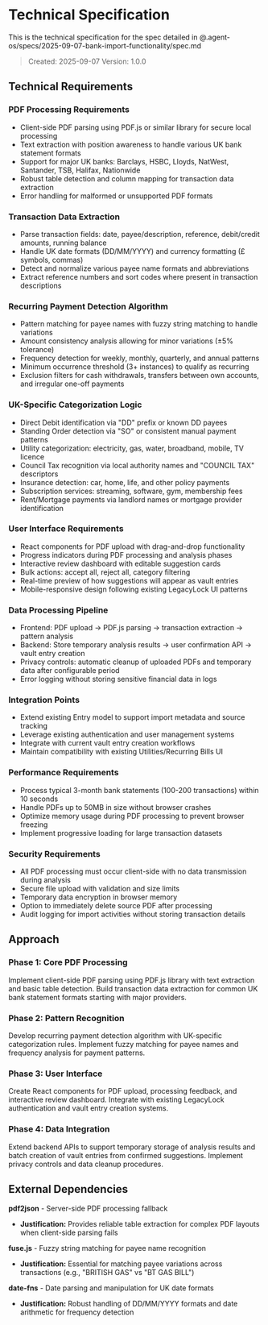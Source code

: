 # Technical Specification

This is the technical specification for the spec detailed in @.agent-os/specs/2025-09-07-bank-import-functionality/spec.md

> Created: 2025-09-07
> Version: 1.0.0

## Technical Requirements

### PDF Processing Requirements
- Client-side PDF parsing using PDF.js or similar library for secure local processing
- Text extraction with position awareness to handle various UK bank statement formats
- Support for major UK banks: Barclays, HSBC, Lloyds, NatWest, Santander, TSB, Halifax, Nationwide
- Robust table detection and column mapping for transaction data extraction
- Error handling for malformed or unsupported PDF formats

### Transaction Data Extraction
- Parse transaction fields: date, payee/description, reference, debit/credit amounts, running balance
- Handle UK date formats (DD/MM/YYYY) and currency formatting (£ symbols, commas)
- Detect and normalize various payee name formats and abbreviations
- Extract reference numbers and sort codes where present in transaction descriptions

### Recurring Payment Detection Algorithm
- Pattern matching for payee names with fuzzy string matching to handle variations
- Amount consistency analysis allowing for minor variations (±5% tolerance)
- Frequency detection for weekly, monthly, quarterly, and annual patterns
- Minimum occurrence threshold (3+ instances) to qualify as recurring
- Exclusion filters for cash withdrawals, transfers between own accounts, and irregular one-off payments

### UK-Specific Categorization Logic
- Direct Debit identification via "DD" prefix or known DD payees
- Standing Order detection via "SO" or consistent manual payment patterns
- Utility categorization: electricity, gas, water, broadband, mobile, TV licence
- Council Tax recognition via local authority names and "COUNCIL TAX" descriptors
- Insurance detection: car, home, life, and other policy payments
- Subscription services: streaming, software, gym, membership fees
- Rent/Mortgage payments via landlord names or mortgage provider identification

### User Interface Requirements
- React components for PDF upload with drag-and-drop functionality
- Progress indicators during PDF processing and analysis phases
- Interactive review dashboard with editable suggestion cards
- Bulk actions: accept all, reject all, category filtering
- Real-time preview of how suggestions will appear as vault entries
- Mobile-responsive design following existing LegacyLock UI patterns

### Data Processing Pipeline
- Frontend: PDF upload → PDF.js parsing → transaction extraction → pattern analysis
- Backend: Store temporary analysis results → user confirmation API → vault entry creation
- Privacy controls: automatic cleanup of uploaded PDFs and temporary data after configurable period
- Error logging without storing sensitive financial data in logs

### Integration Points
- Extend existing Entry model to support import metadata and source tracking
- Leverage existing authentication and user management systems
- Integrate with current vault entry creation workflows
- Maintain compatibility with existing Utilities/Recurring Bills UI

### Performance Requirements
- Process typical 3-month bank statements (100-200 transactions) within 10 seconds
- Handle PDFs up to 50MB in size without browser crashes
- Optimize memory usage during PDF processing to prevent browser freezing
- Implement progressive loading for large transaction datasets

### Security Requirements
- All PDF processing must occur client-side with no data transmission during analysis
- Secure file upload with validation and size limits
- Temporary data encryption in browser memory
- Option to immediately delete source PDF after processing
- Audit logging for import activities without storing transaction details

## Approach

### Phase 1: Core PDF Processing
Implement client-side PDF parsing using PDF.js library with text extraction and basic table detection. Build transaction data extraction for common UK bank statement formats starting with major providers.

### Phase 2: Pattern Recognition
Develop recurring payment detection algorithm with UK-specific categorization rules. Implement fuzzy matching for payee names and frequency analysis for payment patterns.

### Phase 3: User Interface
Create React components for PDF upload, processing feedback, and interactive review dashboard. Integrate with existing LegacyLock authentication and vault entry creation systems.

### Phase 4: Data Integration
Extend backend APIs to support temporary storage of analysis results and batch creation of vault entries from confirmed suggestions. Implement privacy controls and data cleanup procedures.

## External Dependencies

**pdf2json** - Server-side PDF processing fallback
- **Justification:** Provides reliable table extraction for complex PDF layouts when client-side parsing fails

**fuse.js** - Fuzzy string matching for payee name recognition
- **Justification:** Essential for matching payee variations across transactions (e.g., "BRITISH GAS" vs "BT GAS BILL")

**date-fns** - Date parsing and manipulation for UK date formats
- **Justification:** Robust handling of DD/MM/YYYY formats and date arithmetic for frequency detection